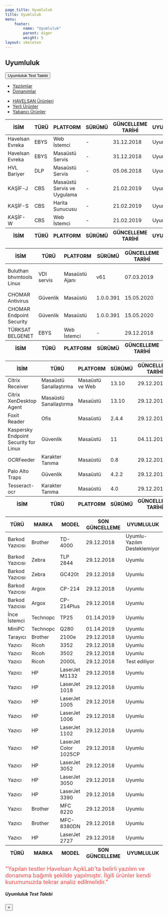 ```yaml
---
page_title: Uyumluluk
title: Uyumluluk
menu:
    footer:
        name: "Uyumluluk"
        parent: diger
        weight: 5
layout: skeleton
---
```


<section id="content">
   <div class="container">
      <div class="row egitim-row">
         <div class="col-12 mt-2 mb-4">
            <h2 class="mb-4 float-left">Uyumluluk</h2>
            <!-- Button trigger modal -->
            <button type="button" class="btn btn-primary btn-lg btn-color-low float-right mb-3" data-toggle="modal" data-target="#modalCenter">
               Uyumluluk Test Talebi
            </button>
      </div>
      </div>
   </div>
<div class="container">
    <div class="row" data-aos="fade-up">
        <ul class="nav nav-pills mb-4 w-100" id="tab" role="tablist">
            <li class="p-0 col-6 pr-2">
                <a class="tab-button active float-left w-100 text-center" id="yazilimlar-tab" data-toggle="pill" href="#yazilimlar" role="tab" aria-controls="yazilimlar" aria-selected="true">Yazılımlar</a>
            </li>
            <li class="p-0 col-6 pl-2">
                <a class="tab-button float-left w-100 text-center" id="donanimlar-tab" data-toggle="pill" href="#donanimlar" role="tab" aria-controls="donanimlar" aria-selected="false">Donanımlar</a>
            </li>
        </ul>
        <div class="tab-content w-100" id="tabContent">
            <div class="tab-pane fade show active" id="yazilimlar" role="tabpanel" aria-labelledby="yazilimlar-tab">
                <ul class="nav nav-pills mb-5" id="pills-tab" role="tablist">
                    <li class="p-0 col-4 pr-2">
                      <a class="tab-button active float-left w-100 text-center" data-toggle="pill" href="#hvl-urun" role="tab" aria-selected="true">HAVELSAN Ürünleri</a>
                    </li>
                    <li class="p-0 col-4 pl-2 pr-2">
                      <a class="tab-button float-left w-100 text-center" data-toggle="pill" href="#yerli-urun" role="tab" aria-selected="false">Yerli Ürünler</a>
                    </li>
                    <li class="p-0 col-4 pl-2">
                      <a class="tab-button float-left w-100 text-center" data-toggle="pill" href="#yabanci-urun" role="tab" aria-selected="false">Yabancı Ürünler</a>
                    </li>
                  </ul>
                  <div class="tab-content" id="pills-tabContent">
                    <div class="tab-pane fade show active" id="hvl-urun" role="tabpanel">
                        <table id="table1" class="display dataTable table table-striped table-bordered" style="width: 100%;" role="grid" aria-describedby="example_info">
                            <thead>
                               <tr role="row">
                                  <th class="sorting_asc" tabindex="0" aria-controls="example" rowspan="1" colspan="1" aria-sort="ascending" aria-label="İSİM: activate to sort column descending" style="width: 143px;">İSİM</th>
                                  <th class="sorting" tabindex="0" aria-controls="example" rowspan="1" colspan="1" aria-label="TÜRÜ: activate to sort column ascending" style="width: 61px;">TÜRÜ</th>
                                  <th class="sorting" tabindex="0" aria-controls="example" rowspan="1" colspan="1" aria-label="PLATFORM: activate to sort column ascending" style="width: 271px;">PLATFORM</th>
                                  <th class="sorting" tabindex="0" aria-controls="example" rowspan="1" colspan="1" aria-label="SÜRÜMÜ: activate to sort column ascending" style="width: 93px;">SÜRÜMÜ</th>
                                  <th class="sorting" tabindex="0" aria-controls="example" rowspan="1" colspan="1" aria-label="GÜNCELLEME TARİHİ: activate to sort column ascending" style="width: 199px;">GÜNCELLEME TARİHİ</th>
                                  <th class="sorting" tabindex="0" aria-controls="example" rowspan="1" colspan="1" aria-label="UYUMLULUK: activate to sort column ascending" style="width: 127px;">UYUMLULUK</th>
                               </tr>
                            </thead>
                            <tbody>
                               <tr role="row" class="odd">
                                  <td class="sorting_1">Havelsan Evreka</td>
                                  <td>EBYS</td>
                                  <td>Web İstemci</td>
                                  <td>-</td>
                                  <td>31.12.2018</td>
                                  <td class="uyumlu">Uyumlu</td>
                               </tr>
                               <tr role="row" class="even">
                                  <td class="sorting_1">Havelsan Evreka</td>
                                  <td>EBYS</td>
                                  <td>Masaüstü Servis</td>
                                  <td>-</td>
                                  <td>31.12.2018</td>
                                  <td class="uyumlu">Uyumlu</td>
                               </tr>
                               <tr role="row" class="odd">
                                  <td class="sorting_1">HVL Bariyer</td>
                                  <td>DLP</td>
                                  <td>Masaüstü Servis</td>
                                  <td>-</td>
                                  <td>05.06.2018</td>
                                  <td class="uyumlu">Uyumlu</td>
                               </tr>
                               <tr role="row" class="even">
                                  <td class="sorting_1">KAŞİF-J</td>
                                  <td>CBS</td>
                                  <td>Masaüstü Servis ve Uygulama</td>
                                  <td>-</td>
                                  <td>21.02.2019</td>
                                  <td class="uyumlu">Uyumlu</td>
                               </tr>
                               <tr role="row" class="odd">
                                  <td class="sorting_1">KAŞİF-S</td>
                                  <td>CBS</td>
                                  <td>Harita Sunucusu</td>
                                  <td>-</td>
                                  <td>21.02.2019</td>
                                  <td class="uyumlu">Uyumlu</td>
                               </tr>
                               <tr role="row" class="even">
                                  <td class="sorting_1">KAŞİF-W</td>
                                  <td>CBS</td>
                                  <td>Web İstemci</td>
                                  <td>-</td>
                                  <td>21.02.2019</td>
                                  <td class="uyumlu">Uyumlu</td>
                               </tr>
                            </tbody>
                            <tfoot>
                               <tr>
                                  <th rowspan="1" colspan="1">İSİM</th>
                                  <th rowspan="1" colspan="1">TÜRÜ</th>
                                  <th rowspan="1" colspan="1">PLATFORM</th>
                                  <th rowspan="1" colspan="1">SÜRÜMÜ</th>
                                  <th rowspan="1" colspan="1">GÜNCELLEME TARİHİ</th>
                                  <th rowspan="1" colspan="1">UYUMLULUK</th>
                               </tr>
                            </tfoot>
                         </table>
                    </div>
                    <div class="tab-pane fade" id="yerli-urun" role="tabpanel">
                        <table id="table3" class="display dataTable table table-striped table-bordered" style="width: 100%;" role="grid" aria-describedby="example2_info">
                            <thead>
                               <tr role="row">
                                  <th class="sorting_asc" tabindex="0" aria-controls="example2" rowspan="1" colspan="1" aria-sort="ascending" aria-label="İSİM: activate to sort column descending" style="width: 0px;">İSİM</th>
                                  <th class="sorting" tabindex="0" aria-controls="example2" rowspan="1" colspan="1" aria-label="TÜRÜ: activate to sort column ascending" style="width: 0px;">TÜRÜ</th>
                                  <th class="sorting" tabindex="0" aria-controls="example2" rowspan="1" colspan="1" aria-label="PLATFORM: activate to sort column ascending" style="width: 0px;">PLATFORM</th>
                                  <th class="sorting" tabindex="0" aria-controls="example2" rowspan="1" colspan="1" aria-label="SÜRÜMÜ: activate to sort column ascending" style="width: 0px;">SÜRÜMÜ</th>
                                  <th class="sorting" tabindex="0" aria-controls="example2" rowspan="1" colspan="1" aria-label="GÜNCELLEME TARİHİ: activate to sort column ascending" style="width: 0px;">GÜNCELLEME TARİHİ</th>
                                  <th class="sorting" tabindex="0" aria-controls="example2" rowspan="1" colspan="1" aria-label="UYUMLULUK: activate to sort column ascending" style="width: 0px;">UYUMLULUK</th>
                               </tr>
                            </thead>
                            <tbody>
                               <tr role="row" class="odd">
                                  <td class="sorting_1">Buluthan bhvmtools Linux</td>
                                  <td>VDI servis</td>
                                  <td>Masaüstü Ajanı</td>
                                  <td>v61</td>
                                  <td>07.03.2019</td>
                                  <td class="uyumlu tooltip" style="position: relative; display: inline-block; opacity: 1;">Uyumlu *<span class="tooltiptext">Etki Alanına Otomatik Ekleme</span></td>
                               </tr>
                               <tr role="row" class="even">
                                  <td class="sorting_1">CHOMAR Antivirus</td>
                                  <td>Güvenlik</td>
                                  <td>Masaüstü</td>
                                  <td>1.0.0.391</td>
                                  <td>15.05.2020</td>
                                  <td class="uyumlu tooltip" style="position: relative; display: inline-block; opacity: 1;">Uyumlu</td>
                               </tr>
                               <tr role="row" class="odd">
                                  <td class="sorting_1">CHOMAR Endpoint Security</td>
                                  <td>Güvenlik</td>
                                  <td>Masaüstü</td>
                                  <td>1.0.0.391</td>
                                  <td>15.05.2020</td>
                                  <td class="uyumlu tooltip" style="position: relative; display: inline-block; opacity: 1;">Uyumlu</td>
                               </tr>
                               <tr role="row" class="even">
                                  <td class="sorting_1">TÜRKSAT BELGENET</td>
                                  <td>EBYS</td>
                                  <td>Web İstemci</td>
                                  <td>-</td>
                                  <td>29.12.2018</td>
                                  <td class="uyumlu">Uyumlu</td>
                               </tr>
                            </tbody>
                            <tfoot>
                               <tr>
                                  <th rowspan="1" colspan="1">İSİM</th>
                                  <th rowspan="1" colspan="1">TÜRÜ</th>
                                  <th rowspan="1" colspan="1">PLATFORM</th>
                                  <th rowspan="1" colspan="1">SÜRÜMÜ</th>
                                  <th rowspan="1" colspan="1">GÜNCELLEME TARİHİ</th>
                                  <th rowspan="1" colspan="1">UYUMLULUK</th>
                               </tr>
                            </tfoot>
                         </table>
                    </div>
                    <div class="tab-pane fade" id="yabanci-urun" role="tabpanel">
                        <table id="table4" class="display dataTable table table-striped table-bordered" style="width: 100%;" role="grid" aria-describedby="example3_info">
                            <thead>
                               <tr role="row">
                                  <th class="sorting_asc" tabindex="0" aria-controls="example3" rowspan="1" colspan="1" aria-sort="ascending" aria-label="İSİM: activate to sort column descending" style="width: 0px;">İSİM</th>
                                  <th class="sorting" tabindex="0" aria-controls="example3" rowspan="1" colspan="1" aria-label="TÜRÜ: activate to sort column ascending" style="width: 0px;">TÜRÜ</th>
                                  <th class="sorting" tabindex="0" aria-controls="example3" rowspan="1" colspan="1" aria-label="PLATFORM: activate to sort column ascending" style="width: 0px;">PLATFORM</th>
                                  <th class="sorting" tabindex="0" aria-controls="example3" rowspan="1" colspan="1" aria-label="SÜRÜMÜ: activate to sort column ascending" style="width: 0px;">SÜRÜMÜ</th>
                                  <th class="sorting" tabindex="0" aria-controls="example3" rowspan="1" colspan="1" aria-label="GÜNCELLEME TARİHİ: activate to sort column ascending" style="width: 0px;">GÜNCELLEME TARİHİ</th>
                                  <th class="sorting" tabindex="0" aria-controls="example3" rowspan="1" colspan="1" aria-label="UYUMLULUK: activate to sort column ascending" style="width: 0px;">UYUMLULUK</th>
                               </tr>
                            </thead>
                            <tbody>
                               <tr role="row" class="odd">
                                  <td class="sorting_1">Citrix Receiver</td>
                                  <td>Masaüstü Sanallaştırma</td>
                                  <td>Masaüstü ve Web</td>
                                  <td>13.10</td>
                                  <td>29.12.2018</td>
                                  <td class="uyumlu">Uyumlu</td>
                               </tr>
                               <tr role="row" class="even">
                                  <td class="sorting_1">Citrix XenDesktop Agent</td>
                                  <td>Masaüstü Sanallaştırma</td>
                                  <td>Masaüstü</td>
                                  <td>13.10</td>
                                  <td>29.12.2018</td>
                                  <td class="uyumludevamediliyor">Test ediliyor</td>
                               </tr>
                               <tr role="row" class="odd">
                                  <td class="sorting_1">Foxit Reader</td>
                                  <td>Ofis</td>
                                  <td>Masaüstü</td>
                                  <td>2.4.4</td>
                                  <td>29.12.2018</td>
                                  <td class="uyumlu">Uyumlu</td>
                               </tr>
                               <tr role="row" class="even">
                                  <td class="sorting_1">Kaspersky Endpoint Security for Linux</td>
                                  <td>Güvenlik</td>
                                  <td>Masaüstü</td>
                                  <td>11</td>
                                  <td>04.11.2019</td>
                                  <td class="uyumlu">Uyumlu</td>
                               </tr>
                               <tr role="row" class="odd">
                                  <td class="sorting_1">OCRFeeder</td>
                                  <td>Karakter Tanıma</td>
                                  <td>Masaüstü</td>
                                  <td>0.8</td>
                                  <td>29.12.2018</td>
                                  <td class="uyumlu">Uyumlu</td>
                               </tr>
                               <tr role="row" class="even">
                                  <td class="sorting_1">Palo Alto Traps</td>
                                  <td>Güvenlik</td>
                                  <td>Masaüstü</td>
                                  <td>4.2.2</td>
                                  <td>29.12.2018</td>
                                  <td class="uyumludevamediliyor">Test ediliyor</td>
                               </tr>
                               <tr role="row" class="odd">
                                  <td class="sorting_1">Tesseract-ocr</td>
                                  <td>Karakter Tanıma</td>
                                  <td>Masaüstü</td>
                                  <td>4.0</td>
                                  <td>29.12.2018</td>
                                  <td class="uyumlu">Uyumlu</td>
                               </tr>
                            </tbody>
                            <tfoot>
                               <tr>
                                  <th rowspan="1" colspan="1">İSİM</th>
                                  <th rowspan="1" colspan="1">TÜRÜ</th>
                                  <th rowspan="1" colspan="1">PLATFORM</th>
                                  <th rowspan="1" colspan="1">SÜRÜMÜ</th>
                                  <th rowspan="1" colspan="1">GÜNCELLEME TARİHİ</th>
                                  <th rowspan="1" colspan="1">UYUMLULUK</th>
                               </tr>
                            </tfoot>
                         </table>
                    </div>
                  </div>
            </div>
            <div class="tab-pane fade" id="donanimlar" role="tabpanel" aria-labelledby="donanimlar-tab">
                <table id="table2" class="display dataTable table table-striped table-bordered" style="width: 100%;" role="grid" aria-describedby="example_info">
                    <thead>
                       <tr role="row">
                          <th class="sorting_asc" tabindex="0" aria-controls="example" rowspan="1" colspan="1" aria-sort="ascending" aria-label="TÜRÜ: activate to sort column descending" style="width: 140px;">TÜRÜ</th>
                          <th class="sorting" tabindex="0" aria-controls="example" rowspan="1" colspan="1" aria-label="MARKA: activate to sort column ascending" style="width: 93px;">MARKA</th>
                          <th class="sorting" tabindex="0" aria-controls="example" rowspan="1" colspan="1" aria-label="MODEL: activate to sort column ascending" style="width: 208px;">MODEL</th>
                          <th class="sorting" tabindex="0" aria-controls="example" rowspan="1" colspan="1" aria-label="SON GÜNCELLEME: activate to sort column ascending" style="width: 192px;">SON GÜNCELLEME</th>
                          <th class="sorting" tabindex="0" aria-controls="example" rowspan="1" colspan="1" aria-label="UYUMLULUK: activate to sort column ascending" style="width: 297px;">UYUMLULUK</th>
                       </tr>
                    </thead>
                    <tbody>
                       <tr role="row" class="odd">
                          <td class="sorting_1">Barkod Yazıcısı</td>
                          <td>Brother</td>
                          <td>TD-4000</td>
                          <td>29.12.2018</td>
                          <td class="yariuyumlu">Uyumlu-Yazılım Desteklemiyor</td>
                       </tr>
                       <tr role="row" class="even">
                          <td class="sorting_1">Barkod Yazıcısı</td>
                          <td>Zebra</td>
                          <td>TLP 2844</td>
                          <td>29.12.2018</td>
                          <td class="uyumlu">Uyumlu</td>
                       </tr>
                       <tr role="row" class="odd">
                          <td class="sorting_1">Barkod Yazıcısı</td>
                          <td>Zebra</td>
                          <td>GC420t</td>
                          <td>29.12.2018</td>
                          <td class="uyumlu">Uyumlu</td>
                       </tr>
                       <tr role="row" class="even">
                          <td class="sorting_1">Barkod Yazıcısı</td>
                          <td>Argox</td>
                          <td>CP-214</td>
                          <td>29.12.2018</td>
                          <td class="uyumlu">Uyumlu</td>
                       </tr>
                       <tr role="row" class="odd">
                          <td class="sorting_1">Barkod Yazıcısı</td>
                          <td>Argox</td>
                          <td>CP-214Plus</td>
                          <td>29.12.2018</td>
                          <td class="uyumlu">Uyumlu</td>
                       </tr>
                       <tr role="row" class="even">
                          <td class="sorting_1">İnce İstemci</td>
                          <td>Technopc</td>
                          <td>TP25</td>
                          <td>01.14.2019</td>
                          <td class="uyumlu">Uyumlu</td>
                       </tr>
                       <tr role="row" class="odd">
                          <td class="sorting_1">MiniPC</td>
                          <td>Technopc</td>
                          <td>Q280</td>
                          <td>01.14.2019</td>
                          <td class="uyumlu">Uyumlu</td>
                       </tr>
                       <tr role="row" class="even">
                          <td class="sorting_1">Tarayıcı</td>
                          <td>Brother</td>
                          <td>2100e</td>
                          <td>29.12.2018</td>
                          <td class="uyumlu">Uyumlu</td>
                       </tr>
                       <tr role="row" class="odd">
                          <td class="sorting_1">Yazıcı</td>
                          <td>Ricoh</td>
                          <td>3352</td>
                          <td>29.12.2018</td>
                          <td class="uyumlu">Uyumlu</td>
                       </tr>
                       <tr role="row" class="even">
                          <td class="sorting_1">Yazıcı</td>
                          <td>Ricoh</td>
                          <td>3502</td>
                          <td>29.12.2018</td>
                          <td class="uyumlu">Uyumlu</td>
                       </tr>
                       <tr role="row" class="odd">
                        <td class="sorting_1">Yazıcı</td>
                        <td>Ricoh</td>
                        <td>2000L</td>
                        <td>29.12.2018</td>
                        <td class="uyumludevamediliyor">Test ediliyor</td>
                     </tr>
                     <tr role="row" class="even">
                        <td class="sorting_1">Yazıcı</td>
                        <td>HP</td>
                        <td>LaserJet M1132</td>
                        <td>29.12.2018</td>
                        <td class="uyumlu">Uyumlu</td>
                     </tr>
                     <tr role="row" class="odd">
                        <td class="sorting_1">Yazıcı</td>
                        <td>HP</td>
                        <td>LaserJet 1018</td>
                        <td>29.12.2018</td>
                        <td class="uyumlu">Uyumlu</td>
                     </tr>
                     <tr role="row" class="even">
                        <td class="sorting_1">Yazıcı</td>
                        <td>HP</td>
                        <td>LaserJet 1005</td>
                        <td>29.12.2018</td>
                        <td class="uyumlu">Uyumlu</td>
                     </tr>
                     <tr role="row" class="odd">
                        <td class="sorting_1">Yazıcı</td>
                        <td>HP</td>
                        <td>LaserJet 1006</td>
                        <td>29.12.2018</td>
                        <td class="uyumlu">Uyumlu</td>
                     </tr>
                     <tr role="row" class="even">
                        <td class="sorting_1">Yazıcı</td>
                        <td>HP</td>
                        <td>LaserJet 1102</td>
                        <td>29.12.2018</td>
                        <td class="uyumlu">Uyumlu</td>
                     </tr>
                     <tr role="row" class="odd">
                        <td class="sorting_1">Yazıcı</td>
                        <td>HP</td>
                        <td>LaserJet Color 1025CP</td>
                        <td>29.12.2018</td>
                        <td class="uyumlu">Uyumlu</td>
                     </tr>
                     <tr role="row" class="even">
                        <td class="sorting_1">Yazıcı</td>
                        <td>HP</td>
                        <td>LaserJet 3052</td>
                        <td>29.12.2018</td>
                        <td class="uyumlu">Uyumlu</td>
                     </tr>
                     <tr role="row" class="odd">
                        <td class="sorting_1">Yazıcı</td>
                        <td>HP</td>
                        <td>LaserJet 3050</td>
                        <td>29.12.2018</td>
                        <td class="uyumlu">Uyumlu</td>
                     </tr>
                     <tr role="row" class="even">
                        <td class="sorting_1">Yazıcı</td>
                        <td>HP</td>
                        <td>LaserJet 3390</td>
                        <td>29.12.2018</td>
                        <td class="uyumlu">Uyumlu</td>
                     </tr>
                     <tr role="row" class="odd">
                        <td class="sorting_1">Yazıcı</td>
                        <td>Brother</td>
                        <td>MFC 8220</td>
                        <td>29.12.2018</td>
                        <td class="uyumlu">Uyumlu</td>
                     </tr>
                     <tr role="row" class="even">
                        <td class="sorting_1">Yazıcı</td>
                        <td>Brother</td>
                        <td>MFC-8380DN</td>
                        <td>29.12.2018</td>
                        <td class="uyumlu">Uyumlu</td>
                     </tr>
                     <tr role="row" class="odd">
                        <td class="sorting_1">Yazıcı</td>
                        <td>HP</td>
                        <td>LaserJet 2727</td>
                        <td>29.12.2018</td>
                        <td class="uyumlu">Uyumlu</td>
                     </tr>
                    </tbody>
                    <tfoot>
                       <tr>
                          <th rowspan="1" colspan="1">TÜRÜ</th>
                          <th rowspan="1" colspan="1">MARKA</th>
                          <th rowspan="1" colspan="1">MODEL</th>
                          <th rowspan="1" colspan="1">SON GÜNCELLEME</th>
                          <th rowspan="1" colspan="1">UYUMLULUK</th>
                       </tr>
                    </tfoot>
                 </table>
            </div>
        </div>
    </div>
</div>
<div class="container mt-4 mb-md-0 mb-5">
    <div class="row" style="font-size: 18px; color: #f44">
        "Yapılan testler Havelsan AçıkLab'ta belirli yazılım ve donanıma bağımlı şekilde yapılmıştır. İlgili ürünler kendi kurumunuzda tekrar analiz edilmelidir."
    </div>
</div>
</section>
<div class="modal fade" id="modalCenter" tabindex="-1" role="dialog" aria-labelledby="modalCenterTitle" aria-hidden="true">
   <div class="modal-dialog modal-dialog-centered" role="document">
     <div class="modal-content">
       <div class="modal-header">
         <h5 class="modal-title" id="modalLongTitle">Uyumluluk Test Talebi</h5>
         <button type="button" class="close" data-dismiss="modal" aria-label="Close">
           <span aria-hidden="true">&times;</span>
         </button>
       </div>
       <div class="modal-body">
         <div class="container" id="ff-compose"></div>
         <style>
         #ff-compose small {
            display: none;
         }
         </style>
         <script type="text/javascript">
         function ready(callback) {
            if (document.readyState != 'loading') callback();
            else if (document.addEventListener) document.addEventListener('DOMContentLoaded', callback);
            else document.attachEvent('onreadystatechange', function(){
               if (document.readyState == 'complete') callback();
            });
         }
         function callback() {
            ready(function() {
               convert();
               const render = formFacade.render;
               formFacade.render = function() {
                     render.apply(this, arguments);
                     convert();
               }
            })
         }
         function convert() {
            $("#ff-compose .ff-item").each(function(_, el) {
               const text = $(el).find("label").clone()
                     .children()
                     .remove()
                     .end()
                     .text().trim();
               $(el).find("input,textarea").attr("placeholder", text);
               $(el).find("input,textarea").after("<hr />");
            });
         }
         </script>
         <script async defer src="https://formfacade.com/include/112609387266663882077/form/1FAIpQLSfNxTR9C7FF7L0W2eaftRmd4hr0krwSCgD3tzRScg4Nh1ZUyA/bootstrap.js?div=ff-compose&callback=callback"></script>
       </div>
     </div>
   </div>
</div>